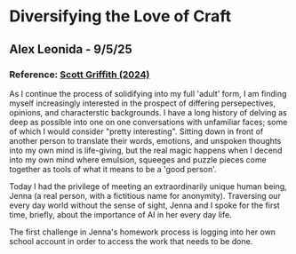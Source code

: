 # Diversifying the Love of Craft 
## Alex Leonida - 9/5/25
### Reference: [Scott Griffith (2024)](https://thecoreai.whitworth.edu/?p=62)

As I continue the process of solidifying into my full 'adult' form, I am finding myself increasingly interested in the  prospect of differing persepectives, opinions, and characterstic backgrounds. I have a long history of delving as deep as possible into one on one conversations with unfamiliar faces; some of which I would consider "pretty interesting". Sitting down in front of another person to translate their words, emotions, and unspoken thoughts into my own mind is life-giving, but the real magic happens when I decend into my own mind where emulsion, squeeges and puzzle pieces come together as tools of what it means to be a 'good person'. 

Today I had the privilege of meeting an extraordinarily unique human being, Jenna (a real person, with a fictitious name for anonymity). Traversing our every day world without the sense of sight, Jenna and I spoke for the first time, briefly, about the importance of AI in her every day life. 

The first challenge in Jenna's homework process is logging into her own school account in order to access the work that needs to be done.